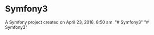 Symfony3
========

A Symfony project created on April 23, 2018, 8:50 am.
"# Symfony3" 
"# Symfony3" 
